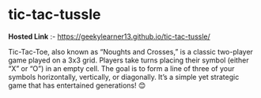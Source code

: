 # tic-tac-tussle
**Hosted Link** :- https://geekylearner13.github.io/tic-tac-tussle/

Tic-Tac-Toe, also known as “Noughts and Crosses,” is a classic two-player game played on a 3x3 grid. Players take turns placing their symbol (either “X” or “O”) in an empty cell. The goal is to form a line of three of your symbols horizontally, vertically, or diagonally. It’s a simple yet strategic game that has entertained generations! 😊
